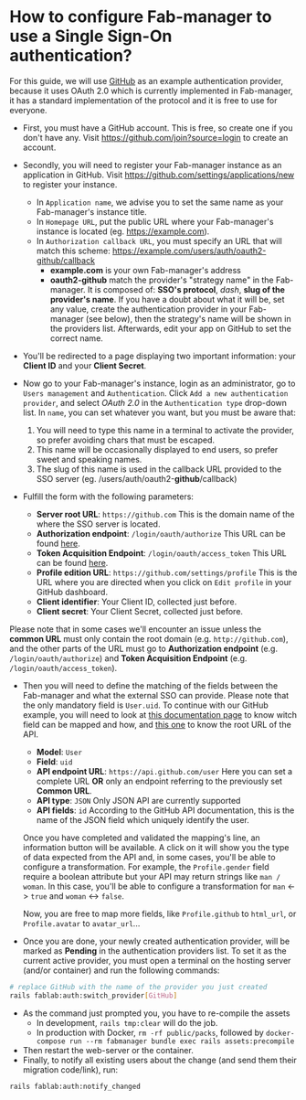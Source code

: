 # How to configure Fab-manager to use a Single Sign-On authentication?

For this guide, we will use [GitHub](https://developer.github.com/v3/oauth/) as an example authentication provider, because it uses OAuth 2.0 which is currently implemented in Fab-manager, it has a standard implementation of the protocol and it is free to use for everyone.

- First, you must have a GitHub account. This is free, so create one if you don't have any.
  Visit https://github.com/join?source=login to create an account.

- Secondly, you will need to register your Fab-manager instance as an application in GitHub.
  Visit https://github.com/settings/applications/new to register your instance.
  - In `Application name`, we advise you to set the same name as your Fab-manager's instance title.
  - In `Homepage URL`, put the public URL where your Fab-manager's instance is located (eg. https://example.com).
  - In `Authorization callback URL`, you must specify an URL that will match this scheme: https://example.com/users/auth/oauth2-github/callback
    - **example.com** is your own Fab-manager's address
    - **oauth2-github** match the provider's "strategy name" in the Fab-manager.
      It is composed of: **SSO's protocol**, _dash_, **slug of the provider's name**.
      If you have a doubt about what it will be, set any value, create the authentication provider in your Fab-manager (see below), then the strategy's name will be shown in the providers list. 
      Afterwards, edit your app on GitHub to set the correct name. 

- You'll be redirected to a page displaying two important information: your **Client ID** and your **Client Secret**.

- Now go to your Fab-manager's instance, login as an administrator, go to `Users management` and `Authentication`.
  Click `Add a new authentication provider`, and select _OAuth 2.0_ in the `Authentication type` drop-down list.
  In `name`, you can set whatever you want, but you must be aware that:
  1. You will need to type this name in a terminal to activate the provider, so prefer avoiding chars that must be escaped.
  2. This name will be occasionally displayed to end users, so prefer sweet and speaking names.
  3. The slug of this name is used in the callback URL provided to the SSO server (eg. /users/auth/oauth2-**github**/callback)

- Fulfill the form with the following parameters:
  - **Server root URL**: `https://github.com` This is the domain name of the where the SSO server is located.
  - **Authorization endpoint**: `/login/oauth/authorize` This URL can be found [here](https://developer.github.com/v3/oauth/).
  - **Token Acquisition Endpoint**: `/login/oauth/access_token` This URL can be found [here](https://developer.github.com/v3/oauth/).
  - **Profile edition URL**: `https://github.com/settings/profile` This is the URL where you are directed when you click on `Edit profile` in your GitHub dashboard.
  - **Client identifier**: Your Client ID, collected just before.
  - **Client secret**: Your Client Secret, collected just before.

Please note that in some cases we'll encounter an issue unless the **common URL** must only contain the root domain (e.g. `http://github.com`), and the other parts of the URL must go to **Authorization endpoint** (e.g. `/login/oauth/authorize`) and **Token Acquisition Endpoint** (e.g. `/login/oauth/access_token`). 

- Then you will need to define the matching of the fields between the Fab-manager and what the external SSO can provide.
  Please note that the only mandatory field is `User.uid`.
  To continue with our GitHub example, you will need to look at [this documentation page](https://developer.github.com/v3/users/#get-the-authenticated-user) to know witch field can be mapped and how, and [this one](https://developer.github.com/v3/) to know the root URL of the API.
  - **Model**: `User`
  - **Field**: `uid`
  - **API endpoint URL**: `https://api.github.com/user` Here you can set a complete URL **OR** only an endpoint referring to the previously set **Common URL**.
  - **API type**: `JSON` Only JSON API are currently supported
  - **API fields**: `id` According to the GitHub API documentation, this is the name of the JSON field which uniquely identify the user.

  Once you have completed and validated the mapping's line, an information button will be available.
  A click on it will show you the type of data expected from the API and, in some cases, you'll be able to configure a transformation.
  For example, the `Profile.gender` field require a boolean attribute but your API may return strings like `man / woman`.
  In this case, you'll be able to configure a transformation for `man` <-> `true` and `woman` <-> `false`.

  Now, you are free to map more fields, like `Profile.github` to `html_url`, or `Profile.avatar` to `avatar_url`...

- Once you are done, your newly created authentication provider, will be marked as **Pending** in the authentication providers list.
  To set it as the current active provider, you must open a terminal on the hosting server (and/or container) and run the following commands:

```bash
# replace GitHub with the name of the provider you just created
rails fablab:auth:switch_provider[GitHub]
```

- As the command just prompted you, you have to re-compile the assets
  - In development, `rails tmp:clear` will do the job.
  - In production with Docker, `rm -rf public/packs`, followed by `docker-compose run --rm fabmanager bundle exec rails assets:precompile`
- Then restart the web-server or the container.
- Finally, to notify all existing users about the change (and send them their migration code/link), run:
```bash
rails fablab:auth:notify_changed
```
